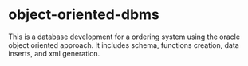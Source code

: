 # object-oriented-dbms

This is a database development for a ordering system using the oracle object oriented approach.
It includes schema, functions creation, data inserts, and xml generation.
